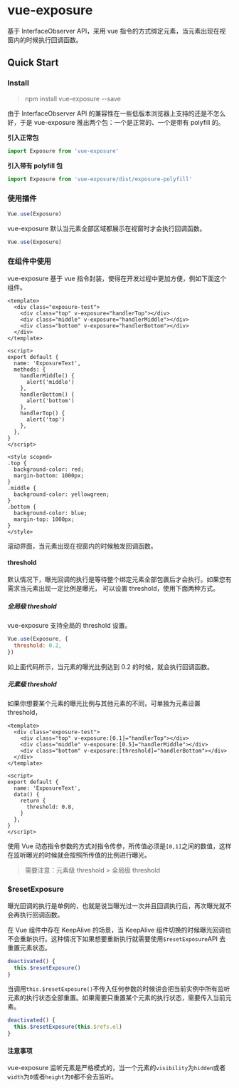 # vue-exposure

基于 InterfaceObserver API，采用 vue 指令的方式绑定元素，当元素出现在视窗内的时候执行回调函数。

## Quick Start

### Install

> npm install vue-exposure --save

由于 InterfaceObserver API 的兼容性在一些低版本浏览器上支持的还是不怎么好，于是 vue-exposure 推出两个包：一个是正常的、一个是带有 polyfill 的。

**引入正常包**

```js
import Exposure from 'vue-exposure'
```

**引入带有 polyfill 包**

```js
import Exposure from 'vue-exposure/dist/exposure-polyfill'
```

### 使用插件

```js
Vue.use(Exposure)
```

vue-exposure 默认当元素全部区域都展示在视窗时才会执行回调函数。

```js
Vue.use(Exposure)
```

### 在组件中使用

vue-exposure 基于 vue 指令封装，使得在开发过程中更加方便，例如下面这个组件。

```vue
<template>
  <div class="exposure-test">
    <div class="top" v-exposure="handlerTop"></div>
    <div class="middle" v-exposure="handlerMiddle"></div>
    <div class="bottom" v-exposure="handlerBottom"></div>
  </div>
</template>

<script>
export default {
  name: 'ExposureText',
  methods: {
    handlerMiddle() {
      alert('middle')
    },
    handlerBottom() {
      alert('bottom')
    },
    handlerTop() {
      alert('top')
    },
  },
}
</script>

<style scoped>
.top {
  background-color: red;
  margin-bottom: 1000px;
}
.middle {
  background-color: yellowgreen;
}
.bottom {
  background-color: blue;
  margin-top: 1000px;
}
</style>
```

滚动界面，当元素出现在视窗内的时候触发回调函数。

#### threshold

默认情况下，曝光回调的执行是等待整个绑定元素全部包裹后才会执行。如果您有需求当元素出现一定比例是曝光，
可以设置 threshold，使用下面两种方式。

##### 全局级 threshold

vue-exposure 支持全局的 threshold 设置。

```js
Vue.use(Exposure, {
  threshold: 0.2,
})
```

如上面代码所示，当元素的曝光比例达到 0.2 的时候，就会执行回调函数。

##### 元素级 threshold

如果你想要某个元素的曝光比例与其他元素的不同，可单独为元素设置 threshold，

```vue
<template>
  <div class="exposure-test">
    <div class="top" v-exposure:[0.1]="handlerTop"></div>
    <div class="middle" v-exposure:[0.5]="handlerMiddle"></div>
    <div class="bottom" v-exposure:[threshold]="handlerBottom"></div>
  </div>
</template>

<script>
export default {
  name: 'ExposureText',
  data() {
    return {
      threshold: 0.8,
    }
  },
}
</script>
```

使用 Vue 动态指令参数的方式对指令传参，所传值必须是`[0,1]`之间的数值，这样在监听曝光的时候就会按照所传值的比例进行曝光。

> 需要注意：元素级 threshold > 全局级 threshold

### \$resetExposure

曝光回调的执行是单例的，也就是说当曝光过一次并且回调执行后，再次曝光就不会再执行回调函数。

在 Vue 组件中存在 KeepAlive 的场景，当 KeepAlive 组件切换的时候曝光回调也不会重新执行。这种情况下如果想要重新执行就需要使用`$resetExposure`API 去重置元素状态。

```js
deactivated() {
  this.$resetExposure()
}
```

当调用`this.$resetExposure()`不传入任何参数的时候讲会把当前实例中所有监听元素的执行状态全部重置。如果需要只重置某个元素的执行状态，需要传入当前元素。

```js
deactivated() {
  this.$resetExposure(this.$refs.el)
}
```

#### 注意事项

vue-exposure 监听元素是严格模式的，当一个元素的`visibility`为`hidden`或者`width`为`0`或者`height`为`0`都不会去监听。
